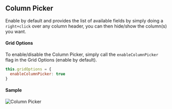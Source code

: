 ## Column Picker
Enable by default and provides the list of available fields by simply doing a `right+click` over any column header, you can then hide/show the column(s) you want. 

#### Grid Options
To enable/disable the Column Picker, simply call the `enableColumnPicker` flag in the Grid Options (enable by default).
```javascript
this.gridOptions = {
  enableColumnPicker: true
}
```
#### Sample
![Column Picker](https://github.com/ghiscoding/aurelia-slickgrid/blob/master/screenshots/columnPicker.png)
